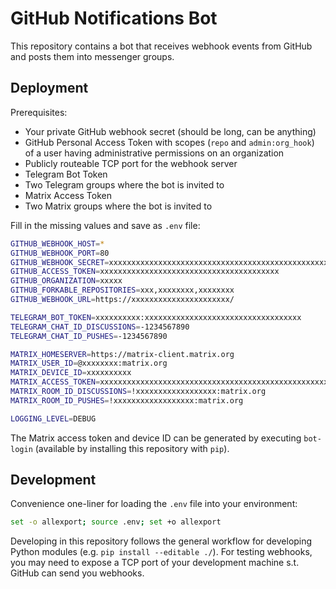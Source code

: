 # GitHub Notifications Bot

This repository contains a bot that receives webhook events from GitHub and posts them into messenger groups.

## Deployment

Prerequisites:

- Your private GitHub webhook secret (should be long, can be anything)
- GitHub Personal Access Token with scopes (`repo` and `admin:org_hook`) of a user having administrative permissions on an organization
- Publicly routeable TCP port for the webhook server
- Telegram Bot Token
- Two Telegram groups where the bot is invited to
- Matrix Access Token
- Two Matrix groups where the bot is invited to

Fill in the missing values and save as `.env` file:

```sh
GITHUB_WEBHOOK_HOST=*
GITHUB_WEBHOOK_PORT=80
GITHUB_WEBHOOK_SECRET=xxxxxxxxxxxxxxxxxxxxxxxxxxxxxxxxxxxxxxxxxxxxxxxxxxxxxxxxxxxxxxxx
GITHUB_ACCESS_TOKEN=xxxxxxxxxxxxxxxxxxxxxxxxxxxxxxxxxxxxxxxx
GITHUB_ORGANIZATION=xxxxx
GITHUB_FORKABLE_REPOSITORIES=xxx,xxxxxxxx,xxxxxxxx
GITHUB_WEBHOOK_URL=https://xxxxxxxxxxxxxxxxxxxxxx/

TELEGRAM_BOT_TOKEN=xxxxxxxxxx:xxxxxxxxxxxxxxxxxxxxxxxxxxxxxxxxxxx
TELEGRAM_CHAT_ID_DISCUSSIONS=-1234567890
TELEGRAM_CHAT_ID_PUSHES=-1234567890

MATRIX_HOMESERVER=https://matrix-client.matrix.org
MATRIX_USER_ID=@xxxxxxxx:matrix.org
MATRIX_DEVICE_ID=xxxxxxxxxx
MATRIX_ACCESS_TOKEN=xxxxxxxxxxxxxxxxxxxxxxxxxxxxxxxxxxxxxxxxxxxxxxxxxxxxxxxxxxxxxxxx
MATRIX_ROOM_ID_DISCUSSIONS=!xxxxxxxxxxxxxxxxxx:matrix.org
MATRIX_ROOM_ID_PUSHES=!xxxxxxxxxxxxxxxxxx:matrix.org

LOGGING_LEVEL=DEBUG
```

The Matrix access token and device ID can be generated by executing `bot-login` (available by installing this repository with `pip`).

## Development

Convenience one-liner for loading the `.env` file into your environment:

```bash
set -o allexport; source .env; set +o allexport
```

Developing in this repository follows the general workflow for developing Python modules (e.g. `pip install --editable ./`). For testing webhooks, you may need to expose a TCP port of your development machine s.t. GitHub can send you webhooks.
